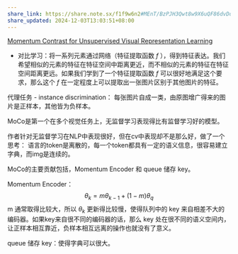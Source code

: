```yaml
---
share_link: https://share.note.sx/f1f9w6n2#MEnT/BzPJH3Qwt8w9X6uQF86dvDdrCCQr0tyHIqPoG0
share_updated: 2024-12-03T13:03:51+08:00
---
```

[Momentum Contrast for Unsupervised Visual Representation Learning](https://arxiv.org/pdf/1911.05722)

- 对比学习：将一系列元素通过网络（特征提取函数 $f$ ），得到特征表达。我们希望相似的元素的特征在特征空间中距离更近，而不相似的元素的特征在特征空间距离更远。如果我们学到了一个特征提取函数 $f$ 可以很好地满足这个要求，那么这个 $f$ 在一定程度上可以提取出一张图片区别于其他图片的特征。

代理任务 - instance discrimination：
	每张图片自成一类，由原图增广得来的图片是正样本，其他皆为负样本。

MoCo是第一个在多个视觉任务上，无监督学习表现得比有监督学习好的模型。

作者针对无监督学习在NLP中表现很好，但在cv中表现却不是那么好，做了一个思考：
	语言的token是离散的，每一个token都具有一定的语义信息，很容易建立字典，而img是连续的。

MoCo的主要贡献包括，Momentum Encoder 和 queue 储存 key。

Momentum Encoder：
$${\theta}_k = m{\theta}_{k - 1} + (1 - m){\theta}_q$$
m 通常取得比较大，所以 ${\theta}_k$ 更新得比较慢，使得队列中的 key 来自相差不大的编码器。如果key来自很不同的编码器的话，那么 key 处在很不同的语义空间内，让正样本相互靠近，负样本相互远离的操作也就没有了意义。

queue 储存 key：使得字典可以很大。


